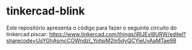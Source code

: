 # tinkercad-blink

Este repositório apresenta o código para fazer o seguinte circuito do tinkercad piscar: https://www.tinkercad.com/things/iRlJEvl8URW/editel?sharecode=UsYGhAsmcCOWndzI_YohpM2ln5dyQCYieUyAaMTae98
